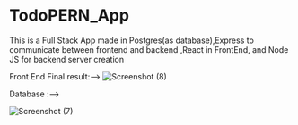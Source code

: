 # TodoPERN_App

This is a Full Stack App made in Postgres(as database),Express to communicate between frontend and backend ,React in FrontEnd, and 
Node JS for backend server creation


Front End  Final result:-->
![Screenshot (8)](https://user-images.githubusercontent.com/97330477/157861218-20e37866-e45e-435f-b562-164d92eb7908.png)


Database :-->

![Screenshot (7)](https://user-images.githubusercontent.com/97330477/157862743-28acd66e-52cd-44b0-8e5c-f1b63a37a041.png)


